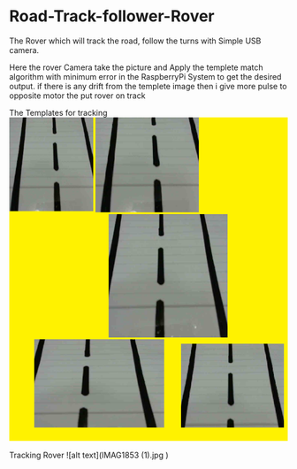 # Road-Track-follower-Rover
The Rover which will track the road, follow the turns with Simple USB camera.

Here the rover Camera take the picture and Apply the templete match algorithm with minimum error in the RaspberryPi System to get the desired output. if there is any drift from the templete image then i give more pulse to opposite motor the put rover on track


The Templates for tracking
![alt text](templete.png)



Tracking Rover
![alt text](IMAG1853 (1).jpg )
